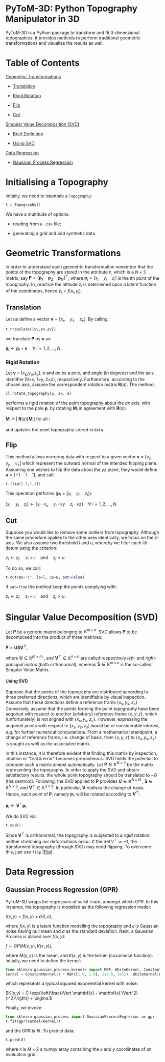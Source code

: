 # PyToM-3D: Python Topography Manipulator in 3D

PyToM-3D is a Python package to transform and fit 3-dimensional topographies. It provides methods to perform traditional geometric transformations and visualise the results as well.

# Table of Contents

[Geometric Transformations](#geometric-transformations)

- [Translation](#translation)

- [Rigid Rotation](#rigid-rotation)

- [Flip](#flip)

- [Cut](#cut)

[Singular Value Decomposition (SVD)](#svd)

- [Brief Definition](#svd-def)

- [Using SVD](#using-svd) 

[Data Regression](#data-regression)

- [Gaussian Process Regression](#gpr)

# Initialising a Topography

Initially, we need to istantiate a `Topography`:

```python
t = Topography()
```

We have a multitude of options:

- reading from a `.csv` file;

- generating a grid and add synthetic data.

# Geometric Transformations <a name="geometric-transformations"></a>

In order to understand each geometric transformation remember that the points of the topography are stored in the attribute ```P```, which is a $N\times 3$ matrix, say $\mathbf{P}=\left[\mathbf{p}_1\quad \mathbf{p}_2\quad\mathbf{p}_N\right]^\top$, where $\mathbf{p}_i = \left[x_i\quad y_i \quad z_i\right]$ is the *i*th point of the topography. In, practice the altitude $z_i$ is determined upon a latent function of the coordinates, hence $z_i = f(x_i, y_i)$.

## Translation <a name="translation"></a>

Let us define a vector $\mathbf{v} = \left[x_v\quad y_v\quad z_v \right]$. By calling:

```python
t.translate([xv,yv,zv])
```

we translate $\mathbf{P}$ by $\mathbf{v}$ as:

$\mathbf{p}_i \leftarrow \mathbf{p}_i + \mathbf{v}\quad\forall\ i = 1,2,\dots,N.$

### Rigid Rotation <a name="rigid-rotation"></a>

Let **v** = [x<sub>p</sub>,y<sub>p</sub>,z<sub>p</sub>], *a* and *ax* be a pole, and angle (in degrees) and the axis identifier (0=x, 1=y, 2=z), respectively. Furthermore, according to the chosen axis, assume the correspondent rotation matrix **R**(*a*). The method:

```python
cl.rotate_topography(p, ax, a)
```

performs a rigid rotation of the point topography about the *ax* axis, with respect to the pole **p**,  by rotating **M**<sub>i</sub> in agreement with **R**(*a*):

**M**<sub>i</sub>   <-|   **R**(*a*)[**M**<sub>i</sub>] for all i

and updates the point topography stored in ```data```.

## Flip <a name="flip"></a>

This method allows mirroring data with respect to a given vector $\mathbf{v}=\left[v_x\quad v_y\quad v_z \right]$ which represent the outward normal of the intended flipping plane. Assuming one wishes to flip the data about the $yz$ plane, they would define $\mathbf{v}=\left[-1\quad 1\quad 1 \right]$, and call:

```python
t.flip([-1,1,1])
```

This operation performs $(\mathbf{p}_i = \left[x_i\quad y_i \quad z_i\right])$:

$\left[x_i\quad y_i \quad z_i\right] \leftarrow \left[x_i\cdot v_x\quad y_i\cdot vy\quad z_i\cdot vz\right] \quad\forall\ i = 1,2,\dots,N.$

## Cut <a name="cut"></a>

Suppose you would like to remove some outliers from topography. Although the same procedure applies to the other axes identically, we focus on the z-axis. We also assume two threshold $l$ and $u$, whereby we filter each $i$th datum using the criterion:

$z_i \leftarrow z_i:\quad z_i > l\quad \text{and}\quad z_i < u.$

To do so, we call:

```python
t.cut(ax="z", lo=l, up=u, out=False)
```

If `out=True` the method keep the points complying with:

$z_i \leftarrow z_i:\quad z_i < l\quad \text{and}\quad z_i > u.$

# Singular Value Decomposition (SVD) <a name="svd"></a>

Let $\mathbf{P}$ be a generic matrix belonging to $\mathbb{R}^{m\times n}$. SVD allows $\mathbf{P}$ to be decomposed into the product of three matrices:

$\mathbf{P} = \mathbf{U}\mathbf{S}\mathbf{V^\top},$

where $\mathbf{U}\in \mathbb{R}^{m\times m}$ , and $\mathbf{V}^\top\in \mathbb{R}^{n\times n}$ are called respectively *left-* and *right-principal* matrix (both orthonormal), whereas $\mathbf{S}\in \mathbb{R}^{m\times n}$ is the so-called Singular Value Matrix.

#### Using SVD <a name="using-svd"></a>

Suppose that the points of the topography are distributed according to three preferred directions, which are identifiable by visual inspection. Assume that these directions define a reference frame $\{x_s,y_s,z_s\}$. Conversely, assume that the points forming the point topography have been acquired with respect to another (arbitrary) reference frame $\{x,y,z\}$, which (unfortunately) is not aligned with $\{x_s,y_s,z_s\}$. However, expressing the acquired points with respect to $\{x_s,y_s,z_s\}$ would be of considerable interest, e.g. for further numerical computations. From a mathematical standpoint, a change of reference frame, i.e. change of basis, from $\{x,y,z\}$ to $\{x_s,y_s,z_s\}$ is sought as well as the associated matrix.

In this instance, it is therefore evident that finding this matrix by inspection, intuition or "trial & error" becomes preposterous. SVD holds the potential to compute such a matrix almost automatically. Let $\mathbf{P}\in\mathbb{R}^{N\times 3}$ be the matrix representing the topography. In order to apply the SVD and obtain satisfactory results, the whole point topography should be translated to $-G$ (the centroid). Following, the SVD applied to $\mathbf{P}$ provides $\mathbf{U}\in \mathbb{R}^{N\times N}$ , $\mathbf{S}\in \mathbb{R}^{N\times 3}$, and $\mathbf{V}^\top\in \mathbb{R}^{3\times 3}$.  In particular, $\mathbf{V}$ realises the change of basis. Hence, each point of $\mathbf{P}$, namely $\mathbf{p}_i$, will be rotated according to $\mathbf{V}^\top$:

$\mathbf{p}_i \leftarrow \mathbf{V}^\top\mathbf{p}_i.$

We do SVD via:

```python
t.svd()
```

Since $\mathbf{V}^\top$ is orthonormal, the topography is subjected to a *rigid* rotation: neither stretching nor deformations occur. If the $\det{V^\top} \simeq -1$, the transformed topography (through SVD) may need flipping. To overcome this, just use ```flip``` ([Flip](#flip)).

# Data Regression <a name="data-regression"></a>

## Gaussian Process Regression (GPR) <a name="gpr"></a>

PyToM-3D wraps the regressors of scikit-learn, amongst which GPR. In this instance, the topography is modelled as the following regression model:

$t(x,y) = f(x,y) + \epsilon(0, \sigma),$

where $f(x,y)$ is a latent function modelling the topography and $\epsilon$ is Gaussian noise having null mean and $\sigma$ as the standard deviation. Next, a Gaussian Process is placed over $f(x,y)$:

$f \sim GP(M(x,y), K(x,y)),$

where $M(x,y)$ is the mean, and $K(x,y)$ is the kernel (covariance function). Initially, we need to define the kernel:

```python
from sklearn.gaussian_process.kernels import RBF, WhiteKernel, ConstantKernel
kernel = ConstantKernel() * RBF([1.0, 1.0], (1e-5, 1e5))  WhiteKernel(noise_level=1e-3, noise_level_bounds=(1e-5, 1e5))
```

which represents a typical squared exponential kernel with noise:

$K(x,y) = C \exp{\left(\frac{\Vert \mathbf{x} - \mathbf{x}'\Vert^2}{l^2}\right)} + \sigma.$

Finally, we invoke:

```python
from sklearn.gaussian_process import GaussianProcessRegressor as gpr
t.fit(gpr(kernel=kernel))
```

and the GPR is fit. To predict data:

```python
t.pred(X)
```

where `X` is $M \times 2$ a numpy array containing the $x$ and $y$ coordinates of an evaluation grid.
